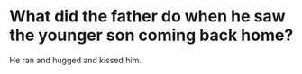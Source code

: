 # What did the father do when he saw the younger son coming back home?

He ran and hugged and kissed him.
